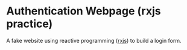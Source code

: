 # Authentication Webpage (rxjs practice)

A fake website using reactive programming ([rxjs](https://rxjs.dev/guide/overview)) to build a login form.
